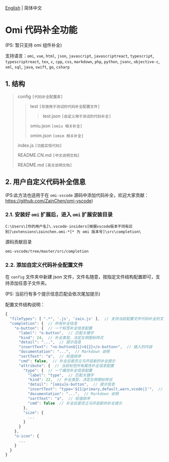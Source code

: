 [English](https://github.com/ZainChen/omi-vscode/blob/master/src/completion/README.md) | 简体中文

# Omi 代码补全功能

(PS: 暂只支持 omi 组件补全)

支持语言：`omi`, `vue`, `html`, `json`, `javascript`, `javascriptreact`, `typescript`, `typescriptreact`, `tex`, `c`, `cpp`, `css`, `markdown`, `php`, `python`, `jsonc`, `objective-c`, `xml`, `sql`, `java`, `swift`, `go`, `csharp`

## 1. 结构

>config `[代码补全配置库]`
>
>>test `[存放用于测试的代码补全配置文件]`
>>>
>>>test.json `[自定义用于测试的代码补全]`
>>
>>omiu.json `[omiu 相关补全]`
>>
>>omim.json `[omim 相关补全]`
>>
>index.js `[功能实现代码]`
>
>README.CN.md `[中文说明文档]`
>
>README.md `[英文说明文档]`

## 2. 用户自定义代码补全信息

(PS:此方法也适用于在 `omi-vscode` 源码中添加代码补全，欢迎大家贡献：https://github.com/ZainChen/omi-vscode)

### 2.1. 安装好 `omi` 扩展后，进入 `omi` 扩展安装目录

```
C:\Users\[你的用户名]\.vscode-insiders[根据vscode版本不同有区别]\extensions\zainchen.omi-*[* 为 omi 版本号]\src\completion\
```

源码贡献目录

```
omi-vscode/tree/master/src/completion
```

### 2.2. 添加自定义代码补全配置文件

在 `config` 文件夹中新建 json 文件，文件名随意，按指定文件结构配置即可，支持添加任意子文件夹。

(PS: 当前行有多个提示信息匹配会依次尾加提示)

配置文件结构说明：

```js
{
  "fileTypes": [ ".*", '.js', 'zain.js' ],  // 支持当前配置文件代码补全的文件类型及具体文件，'.*'为任意类型，'.js'为指定后缀名，'zain.js'为指定文件
  "completion": {  // 所有补全信息
    "o-button": {  // 一个标签补全信息配置
      "label": "o-button",  // 匹配关键字
      "kind": 24,  // 补全类型，决定左侧图标样式
      "detail": "...",  // 提示信息
      "insertText": "<o-button${1}>${2}</o-button>",  // 插入的内容
      "documentation": "...",  // Markdown 说明
      "sortText": "a",  // 权值排序
      "cmd": false,  // 补全后是否立马开启新的补全提示
      "attribute": {  // 当前标签所有属性补全信息配置
        "type": {  // 一个属性补全信息配置
          "label": "type",  // 匹配关键字
          "kind": 22,  // 补全类型，决定左侧图标样式
          "detail": "[omiu]o-button",  // 提示信息
          "insertText": "type='${1|primary,default,warn,vcode|}'",  // 插入的内容
          "documentation": "...",  // Markdown 说明
          "sortText": "a",  // 权值排序
          "cmd": false  // 补全后是否立马开启新的补全提示
        },
        "size": {
          ...
        }
      }
    },
    "o-icon": {
      ...
    }
  }
}
```